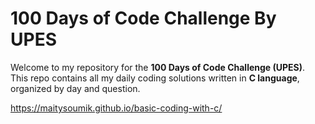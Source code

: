 # 100 Days of Code Challenge By UPES

Welcome to my repository for the **100 Days of Code Challenge (UPES)**.  
This repo contains all my daily coding solutions written in **C language**, organized by day and question.  

https://maitysoumik.github.io/basic-coding-with-c/




